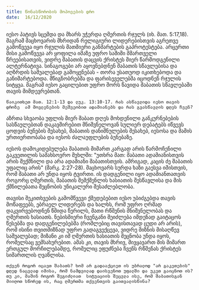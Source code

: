 ```yaml
---
title: წონასწორობის მოპოვების დრო
date:  16/12/2020
---
```


იესო პატივს სცემდა და მხარს უჭერდა ღმერთის რჯულს (იხ. მათ. 5:17,18). მაგრამ მაცხოვარის მხრიდან რელიგიური ლიდერებისთვის აგრეთვე გამოწვევა იყო რჯულის მათმიერი განმარტების გაპროტესტება. არცერთი მისი გამოწვევა არ ყოფილა იმაზე უფრო საშიში მმართველი წრეებისათვის, ვიდრე შაბათის დაცვის ქრისტეს მიერ წარმოდგენილი ალტერნატივა. სინაგოგები არ აყოვნებდნენ შაბათის სწავლებისა და აღზრდის საშუალებად გამოყენებას - თორა უსათუოდ იკითხებოდა და განიმარტებოდა. მწიგნობრებმა და ფარისეველებმა იცოდნენ რჯულის სიტყვა. მაგრამ იესო გაცილებით უფრო შორს წავიდა შაბათის სწავლებაში თავის მიმდევრებთან.

`წაიკითხეთ მათ. 12:1-13 და ლუკ. 13:10-17. რას ასწავლიდა იესო თავის დროზე  ამ მოვლენების მეშვეობით ადამიანებს და რას გვასწავლის დღეს ჩვენ?`

აზრთა სხვაობა უფლის მიერ შაბათ დღეს მოხდენილი განკურნებების სასწაულებთან დაკავშირებით მნიშვნელოვან სულიერ დებატებს იწვევს ცოდვის ბუნების შესახებ, შაბათის დანიშნულების შესახებ, იესოსა და მამის ურთიერთობასა და იესოს ძალაუფლების ბუნებაზე.

იესოს დამოკიდებულება შაბათის მიმართ კარგად არის წარმოჩენილი გაკვეთილის სამახსოვრო მუხლში: "უთხრა მათ: შაბათი ადამიანისთვის არის შექმნილი და არა ადამიანი შაბათისთვის. ამრიგად, კაცის ძე შაბათის უფალიც არის" (მარკ. 2:27-28). მაცხოვარს სურდა ხაზი გაესვა იმისთვის, რომ შაბათი არ უნდა იყოს ტვირთი. ის დადგენილი იყო ადამიანთათვის როგორც ღმერთის, შაბათის შემქმენლის ხასიათის შესწავლისა და მის ქმნილებათა შეცნობის უნიკალური შესაძლებლობა.

თავისი შეკითხვების გამომწვევი ქმედებებით იესო უბიძგებდა თავის მოწაფეებს, ებრაელ ლიდერებს და ხალხს, რომ უფრო ღრმად დაკვირვებოდნენ წმიდა წერილს, მათი რწმენის მნიშვნელობას და ღმერთის ხასიათს. ნებისმიერი ჩვენგანი შეიძლება იმდენად გაიტაცოს წესებმა და დადგენილებებმა (რომლებიც თავისთავად ცუდი არ არის), რომ ისინი თვითმიზნად უფრო გადაგვექცევა, ვიდრე მიზნის მისაღწევ საშუალებად; მიზანი კი იმ ღმერთის ხასიათის შეცნობა უნდა იყოს, რომელსაც ვემსახურებით. ამას კი, თავის მხრივ, მივყავართ მის მიმართ ერთგულ მორჩილებამდე, რომელიც ეფუძნება ჩვენს რწმენას ქრისტეს სიმართლის ღვაწლისა.

`თქვენ როგორ იცავთ შაბათს? ხომ არ გადააქციეთ ის უბრალოდ "არ გაკეთების" დღედ ნაცვლად იმისა, რომ ნამდვილად დაისვენოთ უფალში და უკეთ გაიცნოთ ის? თუ კი, მაშინ როგორ შეგიძლიათ  სიტუაციის შეცვლა ისე, რომ შაბათისგან მიიღოთ სწორედ ის, რაც ღმერთმა თქვენთვის გაითვალისწინა? `
